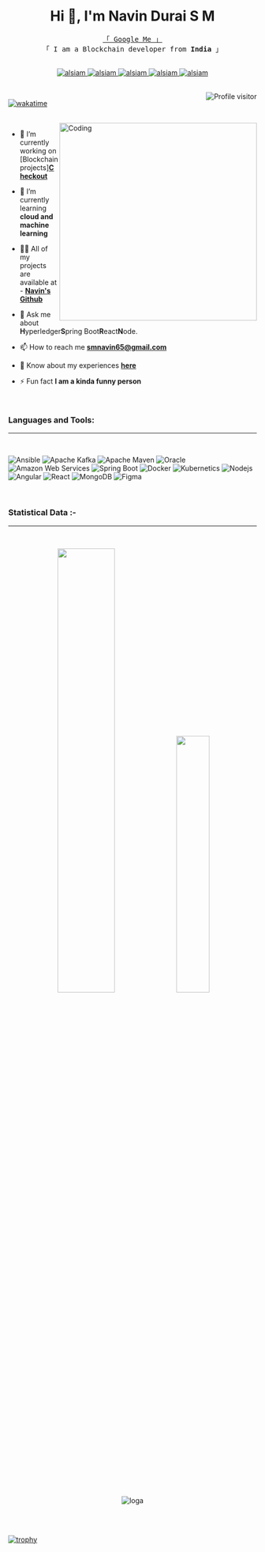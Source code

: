 <h1 align="center">Hi 👋, I'm Navin Durai S M</h1>

<p align="center"> 
  <samp>
    <a href="https://www.google.com/search?q=navin+durai+s+m&oq=navin+durai+s+m&gs_lcrp=EgZjaHJvbWUyBggAEEUYOTIGCAEQRRhAMgYIAhBFGDwyBggDEEUYPDIGCAQQRRg80gEINjE1OGowajeoAgCwAgA&sourceid=chrome&ie=UTF-8">「 Google Me 」</a>
    <br>
    「 I am a Blockchain developer from <b>India</b> 」
    <br>
    <br>
  </samp>
</p>

<p align="center">
 <a href="https://navindurai.netlify.app/" target="blank">
  <img src="https://img.shields.io/badge/Website-DC143C?style=for-the-badge&logo=medium&logoColor=white" alt="alsiam" />
 </a>
 <a href="https://www.linkedin.com/in/smnavindurai/" target="_blank">
  <img src="https://img.shields.io/badge/LinkedIn-0077B5?style=for-the-badge&logo=linkedin&logoColor=white" alt="alsiam"/>
 </a>
 <a href="https://instagram.com/" target="_blank">
  <img src="https://img.shields.io/badge/Instagram-fe4164?style=for-the-badge&logo=instagram&logoColor=white" alt="alsiam" />
 </a> 
 <a href="https://www.codechef.com/users/" target="_blank">
  <img src="https://img.shields.io/badge/Codechef-20BEFF?&style=for-the-badge&logo=google&logoColor=white" alt="alsiam"  />
  </a> 
  <a href="https://www.hackerrank.com/" target="_blank">
  <img src="https://img.shields.io/badge/HackerRank-50REFF?&style=for-the-badge&logo=hackerrank&logoColor=white" alt="alsiam"  />
  </a> 
</p>

<br/>

<a href="https://komarev.com/ghpvc/?username=alsiam">
  <img align="right" src="https://komarev.com/ghpvc/?username=Navin3d&label=Visitors&color=0e75b6&style=flat" alt="Profile visitor" />
</a>


[![wakatime](https://wakatime.com/badge/user/eebb3dd8-d9b2-40de-9b88-6fd6cac99dbc.svg)](https://wakatime.com/@eebb3dd8-d9b2-40de-9b88-6fd6cac99dbc)

<br/>

<img align="right" alt="Coding" width="400" src="https://img.freepik.com/free-vector/cartoon-working-day-scene-illustration_52683-62607.jpg">

- 🔭 I’m currently working on [Blockchain projects]<a href="https://github.com/Navin3d" target="blank">**Checkout**</a>

- 🌱 I’m currently learning **cloud and machine learning**

- 👨‍💻 All of my projects are available at - <a href="https://github.com/Navin3d?tab=repositories/" target="blank">**Navin's Github**</a>

- 💬 Ask me about **H**yperledger**S**pring Boot**R**eact**N**ode.

- 📫 How to reach me **smnavin65@gmail.com**

- 📄 Know about my experiences  <a href="https://www.linkedin.com/in/smnavindurai/" target="blank">**here**</a>

- ⚡ Fun fact **I am a kinda funny person**
  
<br/>
<h3 align="left">Languages and Tools:</h3>
<hr/>
<br/>

![Ansible](https://img.shields.io/badge/Ansible-000000?style=for-the-badge&logo=ansible&logoColor=white)
![Apache Kafka](https://img.shields.io/badge/Apache_Kafka-231F20?style=for-the-badge&logo=apache-kafka&logoColor=white)
![Apache Maven](https://img.shields.io/badge/apache_maven-C71A36?style=for-the-badge&logo=apachemaven&logoColor=white)
![Oracle](https://img.shields.io/badge/Oracle-F80000?style=for-the-badge&logo=Oracle&logoColor=white)
![Amazon Web Services](https://img.shields.io/badge/Amazon_AWS-FF9900?style=for-the-badge&logo=amazonaws&logoColor=white)
![Spring Boot](https://img.shields.io/badge/Spring-6DB33F?style=for-the-badge&logo=spring&logoColor=white)
![Docker](https://img.shields.io/badge/Docker-2CA5E0?style=for-the-badge&logo=docker&logoColor=white)
![Kubernetics](https://img.shields.io/badge/kubernetes-326ce5.svg?&style=for-the-badge&logo=kubernetes&logoColor=white)
![Nodejs](https://img.shields.io/badge/Nodejs-3C873A?style=for-the-badge&labelColor=black&logo=node.js&logoColor=3C873A)
![Angular](https://img.shields.io/badge/Angular-007acc?style=for-the-badge&labelColor=black&logo=angular&logoColor=007acc)
![React](https://img.shields.io/badge/-React-61DBFB?style=for-the-badge&labelColor=black&logo=react&logoColor=61DBFB)
![MongoDB](https://img.shields.io/badge/MongoDB-4EA94B?style=for-the-badge&logo=mongodb&logoColor=white)
![Figma](https://img.shields.io/badge/Figma-20232A?style=for-the-badge&logo=figma&logoColor=61DAFB)


<!--![SASS Badge](https://img.shields.io/badge/Sass-CC6699?style=for-the-badge&logo=sass&logoColor=white)
![Strapi](https://img.shields.io/badge/strapi-2E7EEA?style=for-the-badge&logo=strapi&logoColor=white)
![Markdown](https://img.shields.io/badge/Markdown-000000?style=for-the-badge&logo=markdown&logoColor=white)
![Redux](https://img.shields.io/badge/Redux-593D88?style=for-the-badge&logo=redux&logoColor=white)
![React Query](https://img.shields.io/badge/-React_Query-FF4154?style=for-the-badge&logo=react%20query&logoColor=white) -->
<br/>
<h3>Statistical Data :-</h3>
<hr/>
<br/>
<p align="center">
  <img src="https://github-readme-stats.vercel.app/api?username=Navin3d&show_icons=true&locale=en&bg_color=0d1117&text_color=ffffff&repo=convoychat" width="48%" />
  <img src="https://github-readme-stats.vercel.app/api/top-langs/?username=Navin3d&show_icons=true&locale=en&bg_color=0d1117&text_color=ffffff&layout=compact" width="36.5%"/>
</p> 

<br>

<p align="center"><img  src="https://github-readme-streak-stats.herokuapp.com/?user=Navin3d&theme=dark&background=0d1117&date_format=M%20j%5B%2C%20Y%5D" alt="loga" /></p>

<br></br>

<a align="center" href="https://github.com/Navin3d/github-profile-trophy">
            <img src="https://github-profile-trophy.vercel.app/?username=Navin3d&row=1&column=10&theme=darkhub" alt="trophy">
</a>
